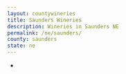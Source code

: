 ```yaml
---
layout: countywineries
title: Saunders Wineries
description: Wineries in Saunders NE
permalink: /ne/saunders/
county: saunders
state: ne
---
```

-
